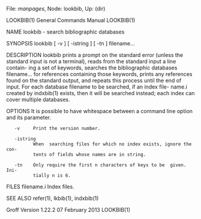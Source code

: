 File: *manpages*,  Node: lookbib,  Up: (dir)

LOOKBIB(1)                  General Commands Manual                 LOOKBIB(1)



NAME
       lookbib - search bibliographic databases

SYNOPSIS
       lookbib [ -v ] [ -istring ] [ -tn ] filename...

DESCRIPTION
       lookbib  prints  a  prompt  on  the standard error (unless the standard
       input is not a terminal), reads from the standard input a line contain-
       ing a set of keywords, searches the bibliographic databases filename...
       for references containing those keywords, prints any  references  found
       on  the  standard  output,  and  repeats  this process until the end of
       input.  For each database filename to be searched, if  an  index  file-
       name.i  created by indxbib(1) exists, then it will be searched instead;
       each index can cover multiple databases.

OPTIONS
       It is possible to have whitespace between a command line option and its
       parameter.

       -v     Print the version number.

       -istring
              When  searching files for which no index exists, ignore the con-
              tents of fields whose names are in string.

       -tn    Only require the first n characters of keys to be  given.   Ini-
              tially n is 6.

FILES
       filename.i  Index files.

SEE ALSO
       refer(1), lkbib(1), indxbib(1)



Groff Version 1.22.2           07 February 2013                     LOOKBIB(1)

